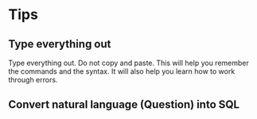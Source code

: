 # Tips

## Type everything out

Type everything out. Do not copy and paste. This will help you remember the commands and the syntax. It will also help you learn how to work through errors.

## Convert natural language (Question) into SQL

